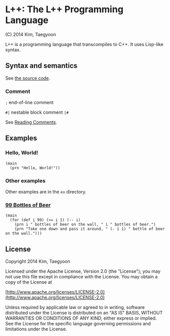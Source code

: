 # L++: The L++ Programming Language #

(C) 2014 Kim, Taegyoon

L++ is a programming language that transcompiles to C++. It uses Lisp-like syntax.

## Syntax and semantics ##
See [the source code](https://bitbucket.org/ktg/l/src).

### Comment ###
`;` end-of-line comment

`#|` nestable block comment `|#`

See [Reading Comments](http://docs.racket-lang.org/reference/reader.html?q=%23%7C&q=comment#%28part._parse-comment%29).

## Examples ##
### Hello, World! ###
```
(main
  (prn "Hello, World!"))
```

### Other examples ###

Other examples are in the `ex` directory.

### [99 Bottles of Beer](http://en.wikipedia.org/wiki/99_Bottles_of_Beer) ###
```
(main
  (for (def i 99) (>= i 1) (-- i)
    (prn i " bottles of beer on the wall, " i " bottles of beer.")
    (prn "Take one down and pass it around, " (- i 1) " bottle of beer on the wall.")))
```

## License ##

   Copyright 2014 Kim, Taegyoon

   Licensed under the Apache License, Version 2.0 (the "License");
   you may not use this file except in compliance with the License.
   You may obtain a copy of the License at

   [http://www.apache.org/licenses/LICENSE-2.0](http://www.apache.org/licenses/LICENSE-2.0)

   Unless required by applicable law or agreed to in writing, software
   distributed under the License is distributed on an "AS IS" BASIS,
   WITHOUT WARRANTIES OR CONDITIONS OF ANY KIND, either express or implied.
   See the License for the specific language governing permissions and
   limitations under the License.
